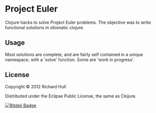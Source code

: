 # Project Euler

Clojure hacks to solve Project Euler problems. The objective was to
write functional solutions in idiomatic clojure.

## Usage

Most solutions are complete, and are fairly self contained in a unique
namespace, with a 'solve' function. Some are 'work in progress'.

## License

Copyright © 2012 Richard Hull

Distributed under the Eclipse Public License, the same as Clojure.


[![Bitdeli Badge](https://d2weczhvl823v0.cloudfront.net/rm-hull/project-euler/trend.png)](https://bitdeli.com/free "Bitdeli Badge")

